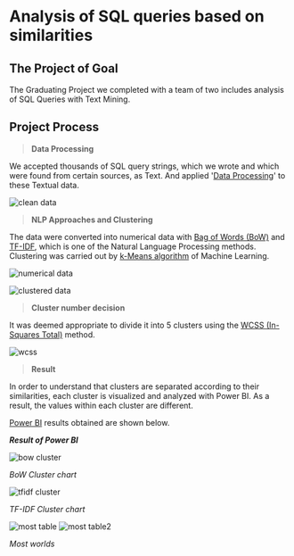 # Analysis of SQL queries based on similarities

## The Project of Goal

The Graduating Project we completed with a team of two includes analysis of SQL Queries with Text Mining.

## Project Process

>**Data Processing**

We accepted thousands of SQL query strings, which we wrote and which were found from certain sources, as Text. 
And applied '[Data Processing](https://github.com/mertcankarakaya/Analysis-of-SQL-queries-based-on-similarities/blob/master/asil_onisleme.py)' to these Textual data.

![clean data](image/1clean_data.png)


>**NLP Approaches and Clustering**

The data were converted into numerical data with [Bag of Words (BoW)](https://github.com/mertcankarakaya/Analysis-of-SQL-queries-based-on-similarities/blob/master/bow_kume_bilgi.py) and [TF-IDF](https://github.com/mertcankarakaya/Analysis-of-SQL-queries-based-on-similarities/blob/master/tfidf_kume_bilgi.py), which is one of the Natural Language Processing methods.
Clustering was carried out by [k-Means algorithm](https://github.com/mertcankarakaya/Analysis-of-SQL-queries-based-on-similarities/blob/master/kumeleme.py) of Machine Learning. 

![numerical data](image/2numerical_data.png)

![clustered data](image/3clustered_data.png)

>**Cluster number decision**

It was deemed appropriate to divide it into 5 clusters using the [WCSS (In-Squares Total)](https://github.com/mertcankarakaya/Analysis-of-SQL-queries-based-on-similarities/blob/master/wcss_hesaplama.py) method.

![wcss](image/4wcss.png)



>**Result**

In order to understand that clusters are separated according to their similarities, each cluster is visualized and analyzed with Power BI. 
As a result, the values within each cluster are different.

[Power BI](https://github.com/mertcankarakaya/Analysis-of-SQL-queries-based-on-similarities/blob/master/thesis_project.pbix) results obtained are shown below.

***Result of Power BI***

![bow cluster](image/bow_cluster.png)

*BoW Cluster chart*

![tfidf cluster](image/tfidf_cluster.png)

*TF-IDF Cluster chart*

![most table](image/most_word2.png)
![most table2](image/4_most_word.png)

*Most worlds*
